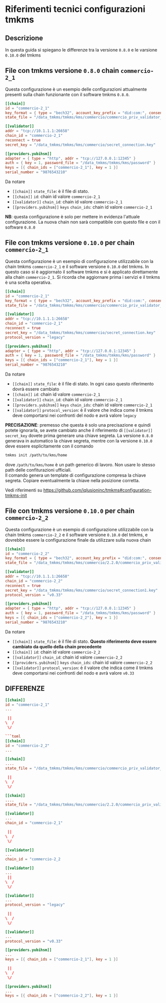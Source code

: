 # Riferimenti tecnici configurazioni tmkms

## Descrizione

In questa guida si spiegano le differenze tra la versione `0.8.0` e le varsione `0.10.0` del tmkms


## File con tmkms versione `0.8.0` chain `commercio-2_1`

Questa configurazione è un esempio delle configurazioni attualmente presenti sulla chain funzionante con il software tmkms `0.8.0`.

```toml
[[chain]]
id = "commercio-2_1"
key_format = { type = "bech32", account_key_prefix = "did:com:", consensus_key_prefix = "did:com:valconspub" }
state_file = "/data_tmkms/tmkms/kms/commercio/commercio_priv_validator_state.json"

[[validator]]
addr = "tcp://10.1.1.1:26658"
chain_id = "commercio-2_1"
reconnect = true
secret_key = "/data_tmkms/tmkms/kms/commercio/secret_connection.key"

[[providers.yubihsm]]
adapter = { type = "http", addr = "tcp://127.0.0.1:12345" }
auth = { key = 1, password_file = "/data_tmkms/tmkms/kms/password" }
keys = [{ chain_ids = ["commercio-2_1"], key = 1 }] 
serial_number = "9876543210"
```

Da notare

* `[[chain]]` `state_file`: è il file di stato.
* `[[chain]]` `id`: chain id valore `commercio-2_1`
* `[[validator]]` `chain_id`: chain id valore `commercio-2_1`
* `[[providers.yubihsm]]` `keys` `chain_ids`: chain id valore `commercio-2_1` 

**NB**: questa configurazione è solo per mettere in evidenza l'attuale configurazione. La nuova chain non sarà compatibile con questo file e con il software `0.8.0`

## File con tmkms versione `0.10.0` per chain `commercio-2_1`

Questa configurazione è un esempio di configurazione utilizzabile con la chain  tmkms `commercio-2_1` e il software versione `0.10.0` del tmkms.
In questo caso si è aggiornato il software tmkms e si è applicato direttamente alla chain `commercio-2_1`. Si ricorda che aggiornare prima i servizi e il tmkms è una scelta operativa.


```toml
[[chain]]
id = "commercio-2_1"
key_format = { type = "bech32", account_key_prefix = "did:com:", consensus_key_prefix = "did:com:valconspub" }
state_file = "/data_tmkms/tmkms/kms/commercio/commercio_priv_validator_state.json"

[[validator]]
addr = "tcp://10.1.1.1:26658"
chain_id = "commercio-2_1"
reconnect = true
secret_key = "/data_tmkms/tmkms/kms/commercio/secret_connection.key"
protocol_version = "legacy"

[[providers.yubihsm]]
adapter = { type = "http", addr = "tcp://127.0.0.1:12345" }
auth = { key = 1, password_file = "/data_tmkms/tmkms/kms/password" }
keys = [{ chain_ids = ["commercio-2_1"], key = 1 }] 
serial_number = "9876543210"
```

Da notare

* `[[chain]]` `state_file`: è il file di stato. In ogni caso questo riferimento dovrà essere cambiato
* `[[chain]]` `id`: chain id valore `commercio-2_1`
* `[[validator]]` `chain_id`: chain id valore `commercio-2_1`
* `[[providers.yubihsm]]` `keys` `chain_ids`: chain id valore `commercio-2_1` 
* `[[validator]]` `protocol_version`: è il valore che indica come il tmkms deve comportarsi nei confronti del nodo e avrà valore `legacy` 

**PRECISAZIONE**: premesso che questa è solo una precisazione e quindi potete ignorarla, se avete cambiato anche il riferimento di `[[validator]]` `secret_key` dovete prima generare una chiave segreta. La versione `0.8.0` generava in automatico la chiave segreta, mentre con la versione `0.10.0` deve essere esplicitamente con il comando 

```bash
tmkms init /path/to/kms/home
```
dove `/path/to/kms/home` è un path generico di lavoro. Non usare lo stesso path delle confiturazioni ufficiali.   
Il comando genera un template di configurazione compresa la chiave segreta. Copiare eventualmente la chiave nella posizione corretta.

Vedi riferimenti su https://github.com/iqlusioninc/tmkms#configuration-tmkms-init


## File con tmkms versione `0.10.0` per chain `commercio-2_2`

Questa configurazione è un esempio di configurazione utilizzabile con la chain  tmkms `commercio-2_2` e il software versione `0.10.0` del tmkms, e dovrebbe essere la configurazione finale da  utilizzare sulla nuova chain

```toml
[[chain]]
id = "commercio-2_2"
key_format = { type = "bech32", account_key_prefix = "did:com:", consensus_key_prefix = "did:com:valconspub" }
state_file = "/data_tmkms/tmkms/kms/commercio/2.2.0/commercio_priv_validator_state.json"

[[validator]]
addr = "tcp://10.1.1.1:26658"
chain_id = "commercio-2_2"
reconnect = true
secret_key = "/data_tmkms/tmkms/kms/commercio/secret_connection1.key"
protocol_version = "v0.33"

[[providers.yubihsm]]
adapter = { type = "http", addr = "tcp://127.0.0.1:12345" }
auth = { key = 1, password_file = "/data_tmkms/tmkms/kms/password" }
keys = [{ chain_ids = ["commercio-2_2"], key = 1 }] 
serial_number = "9876543210"
```

Da notare

* `[[chain]]` `state_file`: è il file di stato. **Questo riferimento deve essere cambiato da quello della chain precedente**
* `[[chain]]` `id`: chain id valore `commercio-2_2`
* `[[validator]]` `chain_id`: chain id valore `commercio-2_2`
* `[[providers.yubihsm]]` `keys` `chain_ids`: chain id valore `commercio-2_2` 
* `[[validator]]` `protocol_version`: è il valore che indica come il tmkms deve comportarsi nei confronti del nodo e avrà valore `v0.33` 


## DIFFERENZE



```toml
[[chain]]    
id = "commercio-2_1"
...

 ||
\  /
 \/

```toml
[[chain]]    
id = "commercio-2_2"
...
```


```toml
[[chain]]    
....
state_file = "/data_tmkms/tmkms/kms/commercio/commercio_priv_validator_state.json"

 ||
\  /
 \/

[[chain]]    
....
state_file = "/data_tmkms/tmkms/kms/commercio/2.2.0/commercio_priv_validator_state.json"
```

```toml
[[validator]]
...   
chain_id = "commercio-2_1"

 ||
\  /
 \/

[[validator]]
...
chain_id = "commercio-2_2
```


```toml
[[validator]]
...
 ||
\  /
 \/

[[validator]]
...
protocol_version = "legacy"

 ||
\  /
 \/

[[validator]]
...
protocol_version = "v0.33"
```

```toml
[[providers.yubihsm]]
...   
keys = [{ chain_ids = ["commercio-2_1"], key = 1 }]

 ||
\  /
 \/

[[providers.yubihsm]]
...
keys = [{ chain_ids = ["commercio-2_2"], key = 1 }]
```
